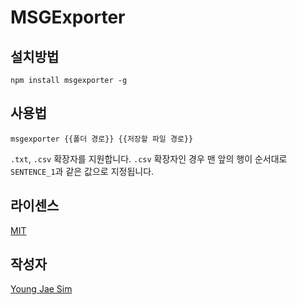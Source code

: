 # MSGExporter

## 설치방법
```
npm install msgexporter -g
```

## 사용법
```
msgexporter {{폴더 경로}} {{저장할 파일 경로}}
```

`.txt`, `.csv` 확장자를 지원합니다. `.csv` 확장자인 경우 맨 앞의 행이 순서대로 `SENTENCE_1`과 같은 값으로 지정됩니다.

## 라이센스
[MIT](LICENSE)

## 작성자
[Young Jae Sim](https://github.com/Hanul)